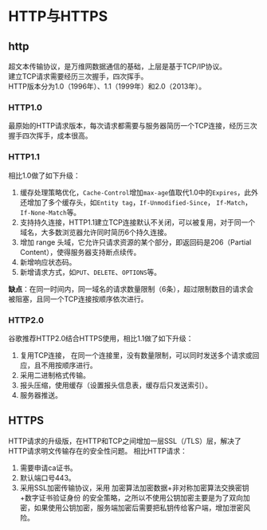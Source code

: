 # HTTP与HTTPS

## http
超文本传输协议，是万维网数据通信的基础，上层是基于TCP/IP协议。  
建立TCP请求需要经历三次握手，四次挥手。  
HTTP版本分为1.0（1996年）、1.1（1999年）和2.0（2013年）。  

### HTTP1.0
最原始的HTTP请求版本，每次请求都需要与服务器简历一个TCP连接，经历三次握手四次挥手，成本很高。

### HTTP1.1
相比1.0做了如下升级：
1. 缓存处理策略优化，`Cache-Control`增加`max-age`值取代1.0中的`Expires`，此外还增加了多个缓存头，如`Entity tag`，`If-Unmodified-Since`， `If-Match`，`If-None-Match`等。
2. 支持持久连接，HTTP1.1建立TCP连接默认不关闭，可以被复用，对于同一个域名，大多数浏览器允许同时简历6个持久连接。
3. 增加 range 头域，它允许只请求资源的某个部分，即返回码是206（Partial Content），使得服务器支持断点续传。
4. 新增响应状态码。
5. 新增请求方式，如`PUT`、`DELETE`、`OPTIONS`等。

**缺点**：在同一时间内，同一域名的请求数量限制（6条），超过限制数目的请求会被阻塞，且同一个TCP连接按顺序依次进行。

### HTTP2.0
谷歌推荐HTTP2.0结合HTTPS使用，相比1.1做了如下升级：
1. 复用TCP连接， 在同一个连接里，没有数量限制，可以同时发送多个请求或回应，且不用按顺序进行。
2. 采用二进制格式传输。
3. 报头压缩，使用缓存（设置报头信息表，缓存后只发送索引）。
4. 服务器推送。

## HTTPS
HTTP请求的升级版，在HTTP和TCP之间增加一层SSL（/TLS）层，解决了HTTP请求明文传输存在的安全性问题。
相比HTTP请求：
1. 需要申请ca证书。
2. 默认端口号443。
3. 采用SSL加密传输协议，采用 加密算法加密数据+非对称加密算法交换密钥+数字证书验证身份 的安全策略，之所以不使用公钥加密主要是为了双向加密，如果使用公钥加密，服务端加密后需要把私钥传给客户端，增加泄密风险。
  